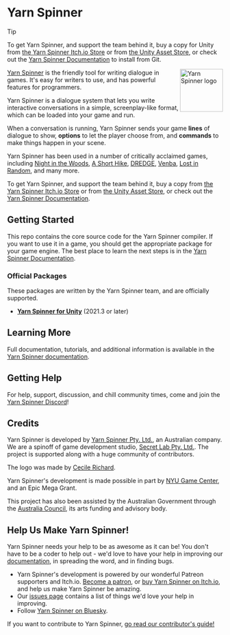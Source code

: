 # Yarn Spinner

> [!TIP]
> To get Yarn Spinner, and support the team behind it, buy a copy for Unity from [the Yarn Spinner Itch.io Store](https://yarnspinner.itch.io) or from [the Unity Asset Store](https://assetstore.unity.com/packages/tools/behavior-ai/yarn-spinner-for-unity-267061), or check out the [Yarn Spinner Documentation](https://docs.yarnspinner.dev) to install from Git.

<img src="https://downloads.yarnspinner.dev/get/YarnSpinnerLogo.png" alt="Yarn Spinner logo" width="100px;" align="right">

[Yarn Spinner](https://yarnspinner.dev) is the friendly tool for writing dialogue in games. It's easy for writers to use, and has powerful features for programmers.

Yarn Spinner is a dialogue system that lets you write interactive conversations in a simple, screenplay-like format, which can be loaded into your game and run. 

When a conversation is running, Yarn Spinner sends your game **lines** of dialogue to show, **options** to let the player choose from, and **commands** to make things happen in your scene.

Yarn Spinner has been used in a number of critically acclaimed games, including [Night in the Woods](http://nightinthewoods.com), [A Short Hike](https://ashorthike.com), [DREDGE](https://dredge.game), [Venba](https://venbagame.com), [Lost in Random](https://www.ea.com/en-au/games/lost-in-random), and many more.

To get Yarn Spinner, and support the team behind it, buy a copy from [the Yarn Spinner Itch.io Store](https://yarnspinner.itch.io) or from [the Unity Asset Store](https://assetstore.unity.com/packages/tools/behavior-ai/yarn-spinner-for-unity-267061), or check out the [Yarn Spinner Documentation](https://docs.yarnspinner.dev).

## Getting Started

This repo contains the core source code for the Yarn Spinner compiler. If you want to use it in a game, you should get the appropriate package for your game engine. The best place to learn the next steps is in the [Yarn Spinner Documentation](https://docs.yarnspinner.dev).

### Official Packages

These packages are written by the Yarn Spinner team, and are officially supported.

* **[Yarn Spinner for Unity](https://github.com/YarnSpinnerTool/YarnSpinner-Unity/releases/latest)** (2021.3 or later)

## Learning More

Full documentation, tutorials, and additional information is available in the [Yarn Spinner documentation](https://docs.yarnspinner.dev).

## Getting Help

For help, support, discussion, and chill community times, come and join the [Yarn Spinner Discord](https://discord.gg/yarnspinner)!

## Credits

Yarn Spinner is developed by [Yarn Spinner Pty. Ltd.](https://yarnspinner.dev/), an Australian company. We are a spinoff of game development studio, [Secret Lab Pty. Ltd.](https://secretlab.games/). The project is supported along with a huge community of contributors.

The logo was made by [Cecile Richard](https://www.cecile-richard.com/).

Yarn Spinner's development is made possible in part by [NYU Game Center](https://gamecenter.nyu.edu/), and an Epic Mega Grant.

This project has also been assisted by the Australian Government through the [Australia Council](https://www.australiacouncil.gov.au/), its arts funding and advisory body.

## Help Us Make Yarn Spinner!

Yarn Spinner needs your help to be as awesome as it can be! You don't have to be a coder to help out - we'd love to have your help in improving our [documentation](https://docs.yarnspinner.dev), in spreading the word, and in finding bugs.

* Yarn Spinner's development is powered by our wonderful Patreon supporters and Itch.io. [Become a patron](https://patreon.com/secretlab), or [buy Yarn Spinner on Itch.io](https://yarnspinner.itch.io), and help us make Yarn Spinner be amazing.
* Our [issues page](https://github.com/YarnSpinnerTool/YarnSpinner/issues) contains a list of things we'd love your help in improving.
* Follow [Yarn Spinner on Bluesky](https://bsky.app/profile/yarnspinner.dev). 

If you want to contribute to Yarn Spinner, [go read our contributor's guide!](CONTRIBUTING.md)
